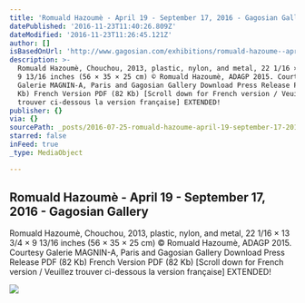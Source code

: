 ```yaml
---
title: 'Romuald Hazoumè - April 19 - September 17, 2016 - Gagosian Gallery'
datePublished: '2016-11-23T11:40:26.809Z'
dateModified: '2016-11-23T11:26:45.121Z'
author: []
isBasedOnUrl: 'http://www.gagosian.com/exhibitions/romuald-hazoume--april-19-2016'
description: >-
  Romuald Hazoumè, Chouchou, 2013, plastic, nylon, and metal, 22 1/16 × 13 3/4 ×
  9 13/16 inches (56 × 35 × 25 cm) © Romuald Hazoumè, ADAGP 2015. Courtesy
  Galerie MAGNIN-A, Paris and Gagosian Gallery Download Press Release PDF (82
  Kb) French Version PDF (82 Kb) [Scroll down for French version / Veuillez
  trouver ci-dessous la version française] EXTENDED!
publisher: {}
via: {}
sourcePath: _posts/2016-07-25-romuald-hazoume-april-19-september-17-2016-gagosian-g.md
starred: false
inFeed: true
_type: MediaObject

---
```

<article style=""><h1>Romuald Hazoumè - April 19 - September 17, 2016 - Gagosian Gallery</h1><p>Romuald Hazoumè, Chouchou, 2013, plastic, nylon, and metal, 22 1/16 × 13 3/4 × 9 13/16 inches (56 × 35 × 25 cm) © Romuald Hazoumè, ADAGP 2015. Courtesy Galerie MAGNIN-A, Paris and Gagosian Gallery Download Press Release PDF (82 Kb) French Version PDF (82 Kb) [Scroll down for French version / Veuillez trouver ci-dessous la version française] EXTENDED!</p><img src="http://www.gagosian.com/__data/765904c5ae125dd7c7d3d62b6b293963.jpg" /></article>